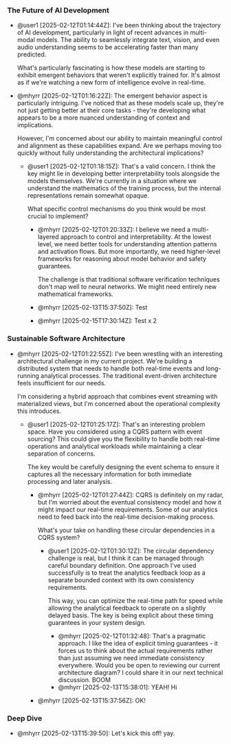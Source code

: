 ### The Future of AI Development


- @user1 [2025-02-12T01:14:44Z]: I've been thinking about the trajectory of AI development, particularly in light of recent advances in multi-modal models. The ability to seamlessly integrate text, vision, and even audio understanding seems to be accelerating faster than many predicted.

  What's particularly fascinating is how these models are starting to exhibit emergent behaviors that weren't explicitly trained for. It's almost as if we're watching a new form of intelligence evolve in real-time.


- @mhyrr [2025-02-12T01:16:22Z]: The emergent behavior aspect is particularly intriguing. I've noticed that as these models scale up, they're not just getting better at their core tasks - they're developing what appears to be a more nuanced understanding of context and implications.

  However, I'm concerned about our ability to maintain meaningful control and alignment as these capabilities expand. Are we perhaps moving too quickly without fully understanding the architectural implications?

  - @user1 [2025-02-12T01:18:15Z]: That's a valid concern. I think the key might lie in developing better interpretability tools alongside the models themselves. We're currently in a situation where we understand the mathematics of the training process, but the internal representations remain somewhat opaque.

    What specific control mechanisms do you think would be most crucial to implement?

    - @mhyrr [2025-02-12T01:20:33Z]: I believe we need a multi-layered approach to control and interpretability. At the lowest level, we need better tools for understanding attention patterns and activation flows. But more importantly, we need higher-level frameworks for reasoning about model behavior and safety guarantees.

      The challenge is that traditional software verification techniques don't map well to neural networks. We might need entirely new mathematical frameworks.


    - @mhyrr [2025-02-13T15:37:50Z]: Test


    - @mhyrr [2025-02-15T17:30:14Z]: Test x 2

### Sustainable Software Architecture

- @mhyrr [2025-02-12T01:22:55Z]: I've been wrestling with an interesting architectural challenge in my current project. We're building a distributed system that needs to handle both real-time events and long-running analytical processes. The traditional event-driven architecture feels insufficient for our needs.

  I'm considering a hybrid approach that combines event streaming with materialized views, but I'm concerned about the operational complexity this introduces.

  - @user1 [2025-02-12T01:25:17Z]: That's an interesting problem space. Have you considered using a CQRS pattern with event sourcing? This could give you the flexibility to handle both real-time operations and analytical workloads while maintaining a clear separation of concerns.

    The key would be carefully designing the event schema to ensure it captures all the necessary information for both immediate processing and later analysis.

    - @mhyrr [2025-02-12T01:27:44Z]: CQRS is definitely on my radar, but I'm worried about the eventual consistency model and how it might impact our real-time requirements. Some of our analytics need to feed back into the real-time decision-making process.

      What's your take on handling these circular dependencies in a CQRS system?

      - @user1 [2025-02-12T01:30:12Z]: The circular dependency challenge is real, but I think it can be managed through careful boundary definition. One approach I've used successfully is to treat the analytics feedback loop as a separate bounded context with its own consistency requirements.

        This way, you can optimize the real-time path for speed while allowing the analytical feedback to operate on a slightly delayed basis. The key is being explicit about these timing guarantees in your system design.

        - @mhyrr [2025-02-12T01:32:48]: That's a pragmatic approach. I like the idea of explicit timing guarantees - it forces us to think about the actual requirements rather than just assuming we need immediate consistency everywhere.
          Would you be open to reviewing our current architecture diagram? I could share it in our next technical discussion.
          BOOM
        - @mhyrr [2025-02-13T15:38:01]: YEAH! Hi
    - @mhyrr [2025-02-13T15:37:56Z]: OK!

### Deep Dive

- @mhyrr [2025-02-13T15:39:50]: Let's kick this off! yay.
